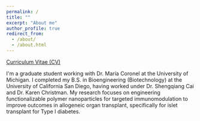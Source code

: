```yaml
---
permalink: /
title: ""
excerpt: "About me"
author_profile: true
redirect_from: 
  - /about/
  - /about.html
---
```


[Curriculum Vitae (CV)](https://jpapham.github.io/files/JP%20Pham%20CV%20-%20Updated%202024.pdf)

I'm a graduate student working with Dr. María Coronel at the University of Michigan. I completed my B.S. in Bioengineering (Biotechnology) at the University of California San Diego, having worked under Dr. Shengqiang Cai and Dr. Karen Christman.  My research focuses on engineering functionalizable polymer nanoparticles for targeted immunomodulation to improve outcomes in allogeneic organ transplant, specifically for islet transplant for Type I diabetes. 

